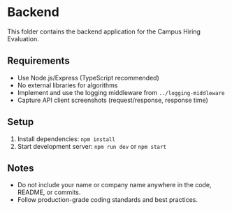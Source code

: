 # Backend

This folder contains the backend application for the Campus Hiring Evaluation.

## Requirements
- Use Node.js/Express (TypeScript recommended)
- No external libraries for algorithms
- Implement and use the logging middleware from `../logging-middleware`
- Capture API client screenshots (request/response, response time)

## Setup
1. Install dependencies: `npm install`
2. Start development server: `npm run dev` or `npm start`

## Notes
- Do not include your name or company name anywhere in the code, README, or commits.
- Follow production-grade coding standards and best practices. 